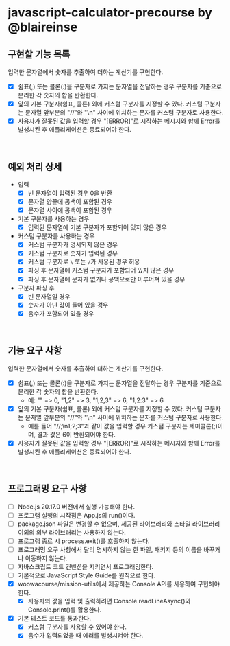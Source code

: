 # javascript-calculator-precourse by @blaireinse

## 구현할 기능 목록

입력한 문자열에서 숫자를 추출하여 더하는 계산기를 구현한다.

- [x] 쉼표(,) 또는 콜론(:)을 구분자로 가지는 문자열을 전달하는 경우 구분자를 기준으로 분리한 각 숫자의 합을 반환한다.
- [x] 앞의 기본 구분자(쉼표, 콜론) 외에 커스텀 구분자를 지정할 수 있다. 커스텀 구분자는 문자열 앞부분의 "//"와 "\n" 사이에 위치하는 문자를 커스텀 구분자로 사용한다.
- [x] 사용자가 잘못된 값을 입력할 경우 "[ERROR]"로 시작하는 메시지와 함께 Error를 발생시킨 후 애플리케이션은 종료되어야 한다.

<br/>

## 예외 처리 상세

- 입력
  - [x] 빈 문자열이 입력된 경우 0을 반환
  - [x] 문자열 양끝에 공백이 포함된 경우
  - [x] 문자열 사이에 공백이 포함된 경우
- 기본 구분자를 사용하는 경우
  - [x] 입력된 문자열에 기본 구분자가 포함되어 있지 않은 경우
- 커스텀 구분자를 사용하는 경우
  - [x] 커스텀 구분자가 명시되지 않은 경우
  - [x] 커스텀 구분자로 숫자가 입력된 경우
  - [x] 커스텀 구분자로 `\` 또는 `/`가 사용된 경우 허용
  - [x] 파싱 후 문자열에 커스텀 구분자가 포함되어 있지 않은 경우
  - [x] 파싱 후 문자열에 문자가 없거나 공백으로만 이루어져 있을 경우
- 구분자 파싱 후
  - [x] 빈 문자열일 경우
  - [x] 숫자가 아닌 값이 들어 있을 경우
  - [x] 음수가 포함되어 있을 경우

<br/>

## 기능 요구 사항

입력한 문자열에서 숫자를 추출하여 더하는 계산기를 구현한다.

- [x] 쉼표(,) 또는 콜론(:)을 구분자로 가지는 문자열을 전달하는 경우 구분자를 기준으로 분리한 각 숫자의 합을 반환한다.
  - 예: "" => 0, "1,2" => 3, "1,2,3" => 6, "1,2:3" => 6
- [x] 앞의 기본 구분자(쉼표, 콜론) 외에 커스텀 구분자를 지정할 수 있다. 커스텀 구분자는 문자열 앞부분의 "//"와 "\n" 사이에 위치하는 문자를 커스텀 구분자로 사용한다.
  - 예를 들어 "//;\n1;2;3"과 같이 값을 입력할 경우 커스텀 구분자는 세미콜론(;)이며, 결과 값은 6이 반환되어야 한다.
- [x] 사용자가 잘못된 값을 입력할 경우 "[ERROR]"로 시작하는 메시지와 함께 Error를 발생시킨 후 애플리케이션은 종료되어야 한다.

<br/>

## 프로그래밍 요구 사항

- [ ] Node.js 20.17.0 버전에서 실행 가능해야 한다.
- [ ] 프로그램 실행의 시작점은 App.js의 run()이다.
- [ ] package.json 파일은 변경할 수 없으며, 제공된 라이브러리와 스타일 라이브러리 이외의 외부 라이브러리는 사용하지 않는다.
- [ ] 프로그램 종료 시 process.exit()를 호출하지 않는다.
- [ ] 프로그래밍 요구 사항에서 달리 명시하지 않는 한 파일, 패키지 등의 이름을 바꾸거나 이동하지 않는다.
- [ ] 자바스크립트 코드 컨벤션을 지키면서 프로그래밍한다.
- [ ] 기본적으로 JavaScript Style Guide를 원칙으로 한다.
- [x] woowacourse/mission-utils에서 제공하는 Console API를 사용하여 구현해야 한다.
  - [x] 사용자의 값을 입력 및 출력하려면 Console.readLineAsync()와 Console.print()를 활용한다.
- [x] 기본 테스트 코드를 통과한다.
  - [x] 커스텀 구분자를 사용할 수 있어야 한다.
  - [x] 음수가 입력되었을 때 에러를 발생시켜야 한다.
